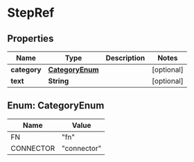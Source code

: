 
# StepRef

## Properties
Name | Type | Description | Notes
------------ | ------------- | ------------- | -------------
**category** | [**CategoryEnum**](#CategoryEnum) |  |  [optional]
**text** | **String** |  |  [optional]


<a firstName="CategoryEnum"></a>
## Enum: CategoryEnum
Name | Value
---- | -----
FN | &quot;fn&quot;
CONNECTOR | &quot;connector&quot;



